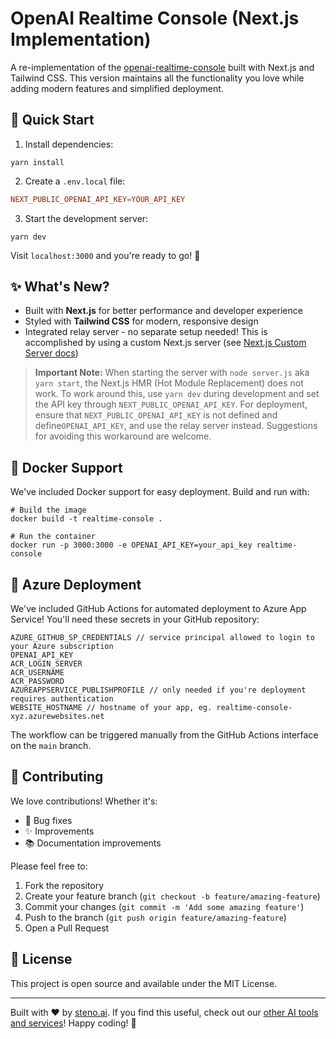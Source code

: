 # OpenAI Realtime Console (Next.js Implementation)

A re-implementation of the [openai-realtime-console](https://github.com/openai/openai-realtime-console) built with Next.js and Tailwind CSS. This version maintains all the functionality you love while adding modern features and simplified deployment.

## 🚀 Quick Start

1. Install dependencies:

```shell
yarn install
```

2. Create a `.env.local` file:

```conf
NEXT_PUBLIC_OPENAI_API_KEY=YOUR_API_KEY
```

3. Start the development server:

```shell
yarn dev
```

Visit `localhost:3000` and you're ready to go! 🎉

## ✨ What's New?

- Built with **Next.js** for better performance and developer experience
- Styled with **Tailwind CSS** for modern, responsive design
- Integrated relay server - no separate setup needed! This is accomplished by using a custom Next.js server (see [Next.js Custom Server docs](https://nextjs.org/docs/pages/building-your-application/configuring/custom-server))

> **Important Note:** When starting the server with `node server.js` aka `yarn start`, the Next.js HMR (Hot Module Replacement) does not work. To work around this, use `yarn dev` during development and set the API key through `NEXT_PUBLIC_OPENAI_API_KEY`. For deployment, ensure that `NEXT_PUBLIC_OPENAI_API_KEY` is not defined and define`OPENAI_API_KEY`, and use the relay server instead. Suggestions for avoiding this workaround are welcome.

## 🐳 Docker Support

We've included Docker support for easy deployment. Build and run with:

```shell
# Build the image
docker build -t realtime-console .

# Run the container
docker run -p 3000:3000 -e OPENAI_API_KEY=your_api_key realtime-console
```

## 🚀 Azure Deployment

We've included GitHub Actions for automated deployment to Azure App Service! You'll need these secrets in your GitHub repository:

```plaintext
AZURE_GITHUB_SP_CREDENTIALS // service principal allowed to login to your Azure subscription
OPENAI_API_KEY
ACR_LOGIN_SERVER
ACR_USERNAME
ACR_PASSWORD
AZUREAPPSERVICE_PUBLISHPROFILE // only needed if you're deployment requires authentication
WEBSITE_HOSTNAME // hostname of your app, eg. realtime-console-xyz.azurewebsites.net
```

The workflow can be triggered manually from the GitHub Actions interface on the `main` branch.

## 👥 Contributing

We love contributions! Whether it's:

- 🐛 Bug fixes
- ✨ Improvements
- 📚 Documentation improvements

Please feel free to:

1. Fork the repository
2. Create your feature branch (`git checkout -b feature/amazing-feature`)
3. Commit your changes (`git commit -m 'Add some amazing feature'`)
4. Push to the branch (`git push origin feature/amazing-feature`)
5. Open a Pull Request

## 📝 License

This project is open source and available under the MIT License.

---

Built with ❤️ by [steno.ai](https://steno.ai). If you find this useful, check out our [other AI tools and services](https://steno.ai)! Happy coding! 🎉
